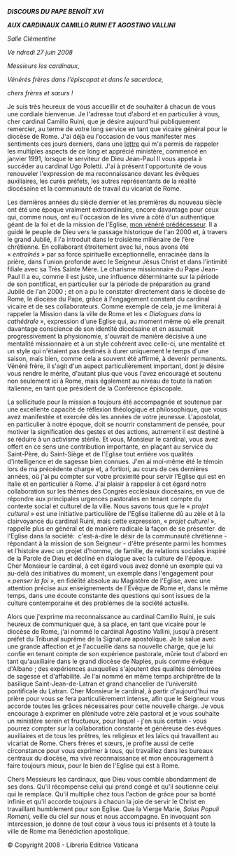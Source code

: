 ***DISCOURS DU PAPE BENOÎT XVI***

***AUX CARDINAUX CAMILLO RUINI ET AGOSTINO VALLINI***

*Salle Clémentine*

*Ve* *ndredi 27 juin 2008*

*Messieurs les cardinaux,*

*Vénérés frères dans l'épiscopat et dans le sacerdoce,*

*chers frères et sœurs !*

Je suis très heureux de vous accueillir et de souhaiter à chacun de vous une cordiale bienvenue. Je l'adresse tout d'abord et en particulier à vous, cher cardinal Camillo Ruini, que je désire aujourd'hui publiquement remercier, au terme de votre long service en tant que vicaire général pour le diocèse de Rome. J'ai déjà eu l'occasion de vous manifester mes sentiments ces jours derniers, dans une [lettre](/content/benedict-xvi/fr/letters/2008/documents/hf_ben-xvi_let_20080619_xxv-ruini.html) qui m'a permis de rappeler les multiples aspects de ce long et apprécié ministère, commencé en janvier 1991, lorsque le serviteur de Dieu Jean-Paul II vous appela à succéder au cardinal Ugo Poletti. J'ai à présent l'opportunité de vous renouveler l'expression de ma reconnaissance devant les évêques auxiliaires, les curés préfets, les autres représentants de la réalité diocésaine et la communauté de travail du vicariat de Rome.

Les dernières années du siècle dernier et les premières du nouveau siècle ont été une époque vraiment extraordinaire, encore davantage pour ceux qui, comme nous, ont eu l'occasion de les vivre à côté d'un authentique géant de la foi et de la mission de l'Eglise, [mon vénéré prédécesseur](/content/john-paul-ii/fr.html). Il a guidé le peuple de Dieu vers le passage historique de l'an 2000 et, à travers le grand Jubilé, il l'a introduit dans le troisième millénaire de l'ère chrétienne. En collaborant étroitement avec lui, nous avons été « *entraînés* » par sa force spirituelle exceptionnelle, enracinée dans la prière, dans l'union profonde avec le Seigneur Jésus Christ et dans l'intimité filiale avec sa Très Sainte Mère. Le charisme missionnaire du Pape Jean-Paul II a eu, comme il est juste, une influence déterminante sur la période de son pontificat, en particulier sur la période de préparation au grand Jubilé de l'an 2000 ; et on a pu le constater directement dans le diocèse de Rome, le diocèse du Pape, grâce à l'engagement constant du cardinal vicaire et de ses collaborateurs. Comme exemple de cela, je me limiterai à rappeler la Mission dans la ville de Rome et les « *Dialogues dans la cathédrale* », expression d'une Eglise qui, au moment même où elle prenait davantage conscience de son identité diocésaine et en assumait progressivement la physionomie, s'ouvrait de manière décisive à une mentalité missionnaire et à un style cohérent avec celle-ci, une mentalité et un style qui n'étaient pas destinés à durer uniquement le temps d'une saison, mais bien, comme cela a souvent été affirmé, à devenir permanents. Vénéré frère, il s'agit d'un aspect particulièrement important, dont je désire vous rendre le mérite, d'autant plus que vous l'avez encouragé et soutenu non seulement ici à Rome, mais également au niveau de toute la nation italienne, en tant que président de la Conférence épiscopale.

La sollicitude pour la mission a toujours été accompagnée et soutenue par une excellente capacité de réflexion théologique et philosophique, que vous avez manifestée et exercée dès les années de votre jeunesse. L'apostolat, en particulier à notre époque, doit se nourrir constamment de pensée, pour motiver la signification des gestes et des actions, autrement il est destiné à se réduire à un activisme stérile. Et vous, Monsieur le cardinal, vous avez offert en ce sens une contribution importante, en plaçant au service du Saint-Père, du Saint-Siège et de l'Eglise tout entière vos qualités d'intelligence et de sagesse bien connues. J'en ai moi-même été le témoin lors de ma précédente charge et, a fortiori, au cours de ces dernières années, où j'ai pu compter sur votre proximité pour servir l'Eglise qui est en Italie et en particulier à Rome. J'ai plaisir à rappeler à cet égard notre collaboration sur les thèmes des Congrès ecclésiaux diocésains, en vue de répondre aux principales urgences pastorales en tenant compte du contexte social et culturel de la ville. Nous savons tous que le « *projet culturel* » est une initiative particulière de l'Eglise italienne dû au zèle et à la clairvoyance du cardinal Ruini, mais cette expression, « *projet culturel* », rappelle plus en général et de manière radicale la façon de se présenter  de l'Eglise dans la société:  c'est-à-dire le désir de la communauté chrétienne - répondant à la mission de son Seigneur - d'être présente parmi les hommes et l'histoire avec un projet d'homme, de famille, de relations sociales inspiré de la Parole de Dieu et décliné en dialogue avec la culture de l'époque. Cher Monsieur le cardinal, à cet égard vous avez donné un exemple qui va au-delà des initiatives du moment, un exemple dans l'engagement pour « *penser la foi* », en fidélité absolue au Magistère de l'Eglise, avec une attention précise aux enseignements de l'Evêque de Rome et, dans le même temps, dans une écoute constante des questions qui sont issues de la culture contemporaine et des problèmes de la société actuelle.

Alors que j'exprime ma reconnaissance au cardinal Camillo Ruini, je suis heureux de communiquer que, à sa place, en tant que vicaire pour le diocèse de Rome, j'ai nommé le cardinal Agostino Vallini, jusqu'à présent préfet du Tribunal suprême de la Signature apostolique. Je le salue avec une grande affection et je l'accueille dans sa nouvelle charge, que je lui confie en tenant compte de son expérience pastorale, mûrie tout d'abord en tant qu'auxiliaire dans le grand diocèse de Naples, puis comme évêque d'Albano ; des expériences auxquelles s'ajoutent des qualités démontrées de sagesse et d'affabilité. Je l'ai nommé en même temps archiprêtre de la basilique Saint-Jean-de-Latran et grand chancelier de l'université pontificale du Latran. Cher Monsieur le cardinal, à partir d'aujourd'hui ma prière pour vous se fera particulièrement intense, afin que le Seigneur vous accorde toutes les grâces nécessaires pour cette nouvelle charge. Je vous encourage à exprimer en plénitude votre zèle pastoral et je vous souhaite un ministère serein et fructueux, pour lequel - j'en suis certain - vous pourrez compter sur la collaboration constante et généreuse des évêques auxiliaires et de tous les prêtres, les religieux et les laïcs qui travaillent au vicariat de Rome. Chers frères et sœurs, je profite aussi de cette circonstance pour vous exprimer à tous, qui travaillez dans les bureaux centraux du diocèse, ma vive reconnaissance et mon encouragement à faire toujours mieux, pour le bien de l'Eglise qui est à Rome.

Chers Messieurs les cardinaux, que Dieu vous comble abondamment de ses dons. Qu'il récompense celui qui prend congé et qu'il soutienne celui qui le remplace. Qu'il multiplie chez tous l'action de grâce pour sa bonté infinie et qu'il accorde toujours à chacun la joie de servir le Christ en travaillant humblement pour son Eglise. Que la Vierge Marie, *Salus Populi Romani*, veille du ciel sur nous et nous accompagne. En invoquant son intercession, je donne de tout cœur à vous tous ici présents et à toute la ville de Rome ma Bénédiction apostolique.

© Copyright 2008 - Libreria Editrice Vaticana